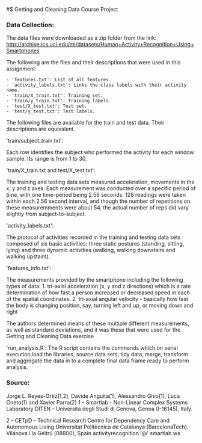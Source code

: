 #$  Getting and Cleaning Data Course Project

### Data Collection:

The data files were downloaded as a zip folder from the link:
http://archive.ics.uci.edu/ml/datasets/Human+Activity+Recognition+Using+Smartphones
    
The following are the files and their descriptions that were used in this assignment:

    - 'features.txt': List of all features.
    - 'activity_labels.txt': Links the class labels with their activity name.
    - 'train/X_train.txt': Training set.
    - 'train/y_train.txt': Training labels.
    - 'test/X_test.txt': Test set.
    - 'test/y_test.txt': Test labels.

The following files are available for the train and test data. Their descriptions are equivalent. 

'train/subject_train.txt':

Each row identifies the subject who performed the activity for each window sample. Its range is from 1 to 30.

'train/X_train.txt and test/X_test.txt':

The training and testing data sets measured acceleration, movements in the x, y and z axes.  Each measurement was conducted over a specific period of time, with one time-period being 2.56 seconds.  128 readings were taken within each 2.56 second interval, and though the number of repetitions on these measuremments were about 54, the actual number of reps did vary slightly from subject-to-subject.

'activity_labels.txt':

The protocol of activities recorded in the training and testing data sets composed of six basic activities: three static postures (standing, sitting, lying) and three dynamic activities (walking, walking downstairs and walking upstairs).

'features_info.txt':

The measurements provided by the smartphone including the following types of data:
    1.   tri-axial acceleration (x, y and z directions) which is a rate determination of how fast a person increased or decreased speed in each of the spatial coordinates.
    2.  tri-axial angular velocity - basically how fast the body is changing position, say, turning left and up, or moving down and right

The authors determined means of these multiple different measurements, as well as standard deviations, 
and it was these that were used for the Getting and Cleaning Data exercise

'run_analysis.R':
The R script contains the commands which on serial execution load the libraries, source data sets, tidy data, merge, transform and aggregate the data in to a complete final data frame ready to perform analysis.

### Source:

Jorge L. Reyes-Ortiz(1,2), Davide Anguita(1), Alessandro Ghio(1), Luca Oneto(1) and Xavier Parra(2)
1 - Smartlab - Non-Linear Complex Systems Laboratory
DITEN - Università degli Studi di Genova, Genoa (I-16145), Italy. 

2 - CETpD - Technical Research Centre for Dependency Care and Autonomous Living
Universitat Politècnica de Catalunya (BarcelonaTech). Vilanova i la Geltrú (08800), Spain
activityrecognition '@' smartlab.ws
